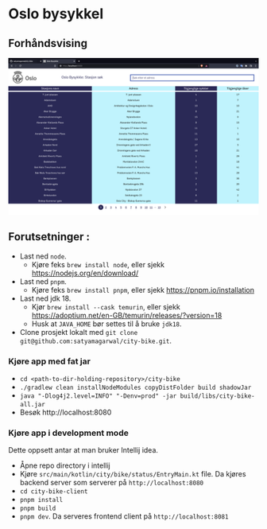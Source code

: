 # Oslo bysykkel

## Forhåndsvising

![Bilde](/media/app-preview.png?raw=true)

## Forutsetninger :

* Last ned `node`. 
    * Kjøre feks `brew install node`, eller sjekk https://nodejs.org/en/download/
* Last ned `pnpm`.
    * Kjøre feks `brew install pnpm`, eller sjekk https://pnpm.io/installation
* Last ned jdk 18.
    * Kjør `brew install --cask temurin`, eller sjekk https://adoptium.net/en-GB/temurin/releases/?version=18
    * Husk at `JAVA_HOME` bør settes til å bruke `jdk18`.
* Clone prosjekt lokalt med `git clone git@github.com:satyamagarwal/city-bike.git`.

### Kjøre app med fat jar

* `cd <path-to-dir-holding-repository>/city-bike`
* `./gradlew clean installNodeModules copyDistFolder build shadowJar` 
* `java "-Dlog4j2.level=INFO" "-Denv=prod" -jar build/libs/city-bike-all.jar`
* Besøk http://localhost:8080

### Kjøre app i development mode

Dette oppsett antar at man bruker Intellij idea. 

* Åpne repo directory i intellij
* Kjøre `src/main/kotlin/city/bike/status/EntryMain.kt` file. Da kjøres backend server som serverer på `http://localhost:8080` 
* `cd city-bike-client`
* `pnpm install`
* `pnpm build`
* `pnpm dev`. Da serveres frontend client på `http://localhost:8081`

